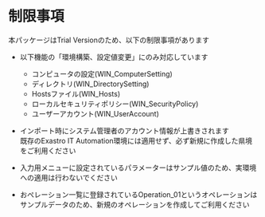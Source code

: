 # 制限事項

本パッケージはTrial Versionのため、以下の制限事項があります  

* 以下機能の「環境構築、設定値変更」にのみ対応しています  
  * コンピュータの設定(WIN_ComputerSetting)  
  * ディレクトリ(WIN_DirectorySetting)  
  * Hostsファイル(WIN_Hosts)  
  * ローカルセキュリティポリシー(WIN_SecurityPolicy)  
  * ユーザーアカウント(WIN_UserAccount)  

* インポート時にシステム管理者のアカウント情報が上書きされます  
既存のExastro IT Automation環境には適用せず、必ず新規に作成した県境をご利用ください  

* 入力用メニューに設定されているパラメーターはサンプル値のため、実環境への適用は行わないでください  

* おぺレーション一覧に登録されているOperation_01というオペレーションはサンプルデータのため、新規のオペレーションを作成してご利用ください  
